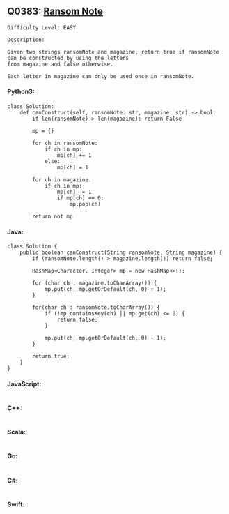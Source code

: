 ## Q0383: [Ransom Note](https://leetcode.com/problems/ransom-note/)

```
Difficulty Level: EASY
```

```
Description:

Given two strings ransomNote and magazine, return true if ransomNote can be constructed by using the letters
from magazine and false otherwise.

Each letter in magazine can only be used once in ransomNote.
```

#### Python3:

```
class Solution:
    def canConstruct(self, ransomNote: str, magazine: str) -> bool:
        if len(ransomNote) > len(magazine): return False

        mp = {}

        for ch in ransomNote:
            if ch in mp:
                mp[ch] += 1
            else:
                mp[ch] = 1
        
        for ch in magazine:
            if ch in mp:
                mp[ch] -= 1
                if mp[ch] == 0:
                    mp.pop(ch)

        return not mp
```

#### Java:

```
class Solution {
    public boolean canConstruct(String ransomNote, String magazine) {
        if (ransomNote.length() > magazine.length()) return false;

        HashMap<Character, Integer> mp = new HashMap<>();

        for (char ch : magazine.toCharArray()) {
            mp.put(ch, mp.getOrDefault(ch, 0) + 1);
        }

        for(char ch : ransomNote.toCharArray()) {
            if (!mp.containsKey(ch) || mp.get(ch) <= 0) {
                return false;
            }

            mp.put(ch, mp.getOrDefault(ch, 0) - 1);
        }

        return true;
    }
}
```

#### JavaScript:

```

```

#### C++:

```

```

#### Scala:

```

```

#### Go:

```

```

#### C#:

```

```

#### Swift:

```

```